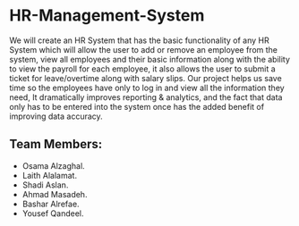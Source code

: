 # HR-Management-System

We will create an HR System that has the basic functionality of any HR System which will allow the user to add or remove an employee from the system, view all employees and their basic information along with the ability to view the payroll for each employee, it also allows the user to submit a ticket for leave/overtime along with salary slips. Our project helps us save time so the employees have only to log in and view all the information they need, It dramatically improves reporting & analytics, and the fact that data only has to be entered into the system once has the added benefit of improving data accuracy. 


## Team Members:
+ Osama Alzaghal.
+ Laith Alalamat.
+ Shadi Aslan.
+ Ahmad Masadeh.
+ Bashar Alrefae.
+ Yousef Qandeel.


